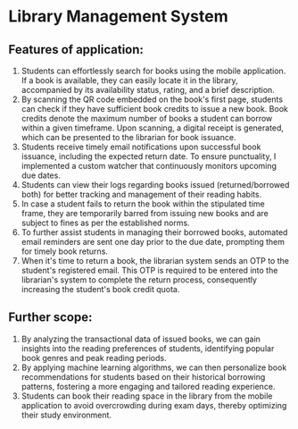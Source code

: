 # Library Management System
## Features of application:
1) Students can effortlessly search for books using the mobile application. If a book is available, they can easily locate it in the library, accompanied by its availability status, rating, and a brief description.
2) By scanning the QR code embedded on the book's first page, students can check if they have sufficient book credits to issue a new book. Book credits denote the maximum number of books a student can borrow within a given timeframe. Upon scanning, a digital receipt is generated, which can be presented to the librarian for book issuance.
3) Students receive timely email notifications upon successful book issuance, including the expected return date. To ensure punctuality, I implemented a custom watcher that continuously monitors upcoming due dates.
4) Students can view their logs regarding books issued (returned/borrowed both) for better tracking and management of their reading habits.
5) In case a student fails to return the book within the stipulated time frame, they are temporarily barred from issuing new books and are subject to fines as per the established norms.
6) To further assist students in managing their borrowed books, automated email reminders are sent one day prior to the due date, prompting them for timely book returns.
7) When it's time to return a book, the librarian system sends an OTP to the student's registered email. This OTP is required to be entered into the librarian's system to complete the return process, consequently increasing the student's book credit quota.

## Further scope:
1) By analyzing the transactional data of issued books, we can gain insights into the reading preferences of students, identifying popular book genres and peak reading periods.
2) By applying machine learning algorithms, we can then personalize book recommendations for students based on their historical borrowing patterns, fostering a more engaging and tailored reading experience.
3) Students can book their reading space in the library from the mobile application to avoid overcrowding during exam days, thereby optimizing their study environment.
